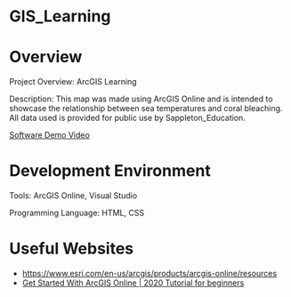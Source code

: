 # GIS_Learning
# Overview

Project Overview: ArcGIS Learning

Description: This map was made using ArcGIS Online and is intended to showcase the relationship between sea temperatures and coral bleaching. All data used is provided for public use by Sappleton_Education. 

[Software Demo Video](https://youtu.be/VLQFCCHoYE4)

# Development Environment

Tools: ArcGIS Online, Visual Studio

Programming Language: HTML, CSS

# Useful Websites

* https://www.esri.com/en-us/arcgis/products/arcgis-online/resources
* [Get Started With ArcGIS Online | 2020 Tutorial for beginners](https://www.youtube.com/watch?v=EyFg3Um4m0s)